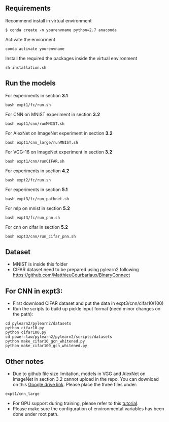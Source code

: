 ## Requirements
Recommend install in virtual environment
```
$ conda create -n yourenvname python=2.7 anaconda
```

Activate the enviorment
```
conda activate yourenvname
```
Install the required the packages inside the virtual environment
```
sh installation.sh
```
## Run the models

For experiments in section **3.1**

```
bash expt1/fc/run.sh
```

For CNN on MNIST experiment in section **3.2**

```
bash expt1/cnn/runMNIST.sh
```

For AlexNet on ImageNet experiment in section **3.2**

```
bash expt1/cnn_large/runMNIST.sh
```

For VGG-16 on ImageNet experiment in section **3.2**

```
bash expt1/cnn/runCIFAR.sh
```

For experiments in section **4.2**

```
bash expt2/fc/run.sh
```

For experiments in section **5.1**

```
bash expt3/fc/run_pathnet.sh
```
For mlp on mnist in section **5.2**

```
bash expt3/fc/run_pnn.sh
```
For cnn on cifar in section **5.2**
```
bash expt3/cnn/run_cifar_pnn.sh
```

## Dataset

- MNIST is inside this folder
- CIFAR dataset need to be prepared using pylearn2 following https://github.com/MatthieuCourbariaux/BinaryConnect

## For CNN in expt3:
- First download CIFAR dataset and put the data in expt3/cnn/cifar10(100) 
- Run the scripts to build up pickle input format (need minor changes on the path):
```
cd pylearn2/pylearn2/datasets
python cifar10.py
python cifar100.py
cd power-law/pylearn2/pylearn2/scripts/datasets
python make_cifar10_gcn_whitened.py
python make_cifar100_gcn_whitened.py
```

## Other notes
- Due to github file size limitation, models in VGG and AlexNet on ImageNet in section 3.2 cannot upload in the repo. You can download on this [Google drive link](https://drive.google.com/drive/folders/1ceJs87P4g5VGdDyA8fIZWaN8-_MRtiCC?usp=sharing). Please place the three files under:
```
expt1/cnn_large
```
- For GPU support during training, please refer to this [tutorial](https://lasagne.readthedocs.io/en/latest/user/installation.html#cuda).
- Please make sure the configuration of environmental variables has been done under root path.  